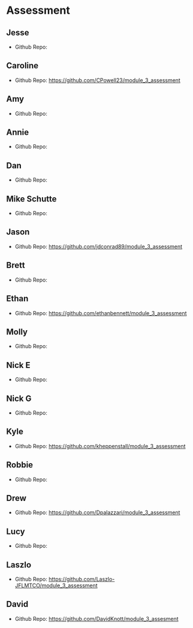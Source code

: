 # Assessment

## Jesse
  - Github Repo: 
  
## Caroline
  - Github Repo: https://github.com/CPowell23/module_3_assessment
  
## Amy
  - Github Repo:
  
## Annie  
  - Github Repo:
  
## Dan  
  - Github Repo:

## Mike Schutte
  - Github Repo:

## Jason
  - Github Repo: https://github.com/jdconrad89/module_3_assessment

## Brett
  - Github Repo:

## Ethan
  - Github Repo: https://github.com/ethanbennett/module_3_assessment

## Molly
  - Github Repo:

## Nick E
  - Github Repo:

## Nick G
  - Github Repo:

## Kyle
  - Github Repo: https://github.com/kheppenstall/module_3_assessment

## Robbie
  - Github Repo:

## Drew
  - Github Repo: https://github.com/Dpalazzari/module_3_assessment

## Lucy
  - Github Repo:

## Laszlo
  - Github Repo: https://github.com/Laszlo-JFLMTCO/module_3_assessment

## David
  - Github Repo: https://github.com/DavidKnott/module_3_assesment
